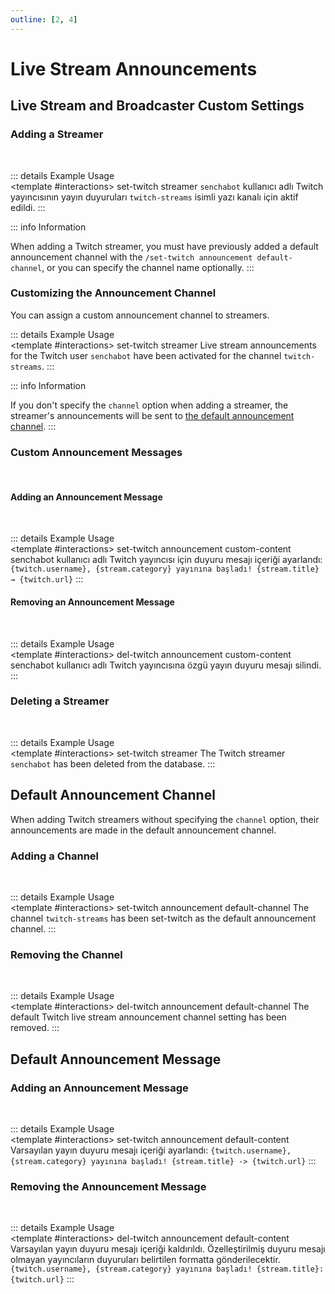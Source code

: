 ```yaml
---
outline: [2, 4]
---
```


# Live Stream Announcements <Badge type="warning" text="NEW"/>

## Live Stream and Broadcaster Custom Settings

### Adding a Streamer
<br>
<ApplicationCommands
    appCmd-icon="https://cdn.discordapp.com/avatars/1039550209274945587/026fae6fce576363a3ea9c6ebba467bb.webp"
    appCmd-name="set-twitch streamer"
    optionPillKey="twitch-username-or-url"
    optionPillValue="                 "
    >
</ApplicationCommands>

::: details Example Usage
<ApplicationCommands
    appCmd-icon="https://cdn.discordapp.com/avatars/1039550209274945587/026fae6fce576363a3ea9c6ebba467bb.webp"
    appCmd-name="set-twitch streamer"
    optionPillKey="twitch-username-or-url"
    optionPillValue="senchabot"
    >
</ApplicationCommands>
<br>
<DiscordMessages>
    <DiscordMessage profile="bot" role-color="#1fab89">
        <template #interactions>
            <DiscordInteraction :ephemeral="true"  profile="user" :command="true">set-twitch streamer
            </DiscordInteraction>
        </template>
        <DiscordMarkdown>
        `senchabot` kullanıcı adlı Twitch yayıncısının yayın duyuruları `twitch-streams` isimli yazı kanalı için aktif edildi.
        </DiscordMarkdown>
    </DiscordMessage>
</DiscordMessages>
:::

::: info Information

When adding a Twitch streamer, you must have previously added a default announcement channel with the `/set-twitch announcement default-channel`, or you can specify the channel name optionally.
:::

### Customizing the Announcement Channel

You can assign a custom announcement channel to streamers.
<ApplicationCommands
    appCmd-icon="https://cdn.discordapp.com/avatars/1039550209274945587/026fae6fce576363a3ea9c6ebba467bb.webp"
    appCmd-name="set-twitch streamer"
    optionPillKey="twitch-username-or-url"
    optionPillValue="                 "
    optionPillKey2="channel"
    optionPillValue2="                "
    >
</ApplicationCommands>

::: details Example Usage
<ApplicationCommands
    appCmd-icon="https://cdn.discordapp.com/avatars/1039550209274945587/026fae6fce576363a3ea9c6ebba467bb.webp"
    appCmd-name="set-twitch streamer"
    optionPillKey="twitch-username-or-url"
    optionPillValue="senchabot"
    optionPillKey2="channel"
    optionPillValue2="twitch-streams"
    >
</ApplicationCommands>
<br>
<DiscordMessages>
    <DiscordMessage profile="bot" role-color="#1fab89">
        <template #interactions>
            <DiscordInteraction :ephemeral="true"  profile="user" :command="true">set-twitch streamer
            </DiscordInteraction>
        </template>
        <DiscordMarkdown>
        Live stream announcements for the Twitch user `senchabot` have been activated for the channel `twitch-streams`.
        </DiscordMarkdown>
    </DiscordMessage>
</DiscordMessages>
:::

::: info Information

If you don't specify the `channel` option when adding a streamer, the streamer's announcements will be sent to [the default announcement channel](#default-announcement-channel).
:::

### Custom Announcement Messages

<br/>

#### Adding an Announcement Message

<br>
<ApplicationCommands
    appCmd-icon="https://cdn.discordapp.com/avatars/1039550209274945587/026fae6fce576363a3ea9c6ebba467bb.webp"
    appCmd-name="set-twitch announcement custom-content"
    optionPillKey="twitch-username-or-url"
    optionPillValue="            "
    optionPillKey2="announcement-content"
    optionPillValue2="            "
    >
</ApplicationCommands>

::: details Example Usage
<ApplicationCommands
    appCmd-icon="https://cdn.discordapp.com/avatars/1039550209274945587/026fae6fce576363a3ea9c6ebba467bb.webp"
    appCmd-name="set-twitch announcement custom-content"
    optionPillKey="twitch-username-or-url"
    optionPillValue="senchabot"
    optionPillKey2="announcement-content"
    optionPillValue2="{twitch.username}, {stream.category} yayınına başladı! {stream.title} → {twitch.url}"
    >
</ApplicationCommands>
<br>
<DiscordMessages>
    <DiscordMessage profile="bot" role-color="#1fab89">
        <template #interactions>
            <DiscordInteraction :ephemeral="true"  profile="user" :command="true">set-twitch announcement custom-content
            </DiscordInteraction>
        </template>
        <DiscordMarkdown>
            senchabot kullanıcı adlı Twitch yayıncısı için duyuru mesajı içeriği ayarlandı: `{twitch.username}, {stream.category} yayınına başladı! {stream.title} → {twitch.url}`
        </DiscordMarkdown>
    </DiscordMessage>
</DiscordMessages>
:::

#### Removing an Announcement Message

<br>
<ApplicationCommands
    appCmd-icon="https://cdn.discordapp.com/avatars/1039550209274945587/026fae6fce576363a3ea9c6ebba467bb.webp"
    appCmd-name="del-twitch announcement custom-content"
    optionPillKey="twitch-username-or-url"
    optionPillValue="                 "
    >
</ApplicationCommands>

::: details Example Usage
<ApplicationCommands
    appCmd-icon="https://cdn.discordapp.com/avatars/1039550209274945587/026fae6fce576363a3ea9c6ebba467bb.webp"
    appCmd-name="del-twitch announcement custom-content"
    optionPillKey="twitch-username-or-url"
    optionPillValue="senchabot"
    >
</ApplicationCommands>
<br>
<DiscordMessages>
    <DiscordMessage profile="bot" role-color="#1fab89">
        <template #interactions>
            <DiscordInteraction :ephemeral="true"  profile="user" :command="true">del-twitch announcement custom-content
            </DiscordInteraction>
        </template>
        <DiscordMarkdown>
            senchabot kullanıcı adlı Twitch yayıncısına özgü yayın duyuru mesajı silindi.
        </DiscordMarkdown>
    </DiscordMessage>
</DiscordMessages>
:::

### Deleting a Streamer

<br>
<ApplicationCommands
    appCmd-icon="https://cdn.discordapp.com/avatars/1039550209274945587/026fae6fce576363a3ea9c6ebba467bb.webp"
    appCmd-name="del-twitch streamer"
    optionPillKey="twitch-username-or-url"
    optionPillValue="                 "
    >
</ApplicationCommands>

::: details Example Usage
<ApplicationCommands
    appCmd-icon="https://cdn.discordapp.com/avatars/1039550209274945587/026fae6fce576363a3ea9c6ebba467bb.webp"
    appCmd-name="del-twitch streamer"
    optionPillKey="twitch-username-or-url"
    optionPillValue="senchabot"
    >
</ApplicationCommands>
<br>
<DiscordMessages>
    <DiscordMessage profile="bot" role-color="#1fab89">
        <template #interactions>
            <DiscordInteraction :ephemeral="true"  profile="user" :command="true">set-twitch streamer
            </DiscordInteraction>
        </template>
        <DiscordMarkdown>
            The Twitch streamer `senchabot` has been deleted from the database.
        </DiscordMarkdown>
    </DiscordMessage>
</DiscordMessages>
:::

## Default Announcement Channel

When adding Twitch streamers without specifying the `channel` option, their announcements are made in the default announcement channel.

### Adding a Channel
<br>
<ApplicationCommands
    appCmd-icon="https://cdn.discordapp.com/avatars/1039550209274945587/026fae6fce576363a3ea9c6ebba467bb.webp"
    appCmd-name="set-twitch announcement default-channel"
    optionPillKey="channel"
    optionPillValue="                 "
    >
</ApplicationCommands>

::: details Example Usage
<ApplicationCommands
    appCmd-icon="https://cdn.discordapp.com/avatars/1039550209274945587/026fae6fce576363a3ea9c6ebba467bb.webp"
    appCmd-name="set-twitch announcement default-channel"
    optionPillKey="channel"
    optionPillValue="twitch-streams"
    >
</ApplicationCommands>
<br>
<DiscordMessages>
    <DiscordMessage profile="bot" role-color="#1fab89">
        <template #interactions>
            <DiscordInteraction :ephemeral="true"  profile="user" :command="true">set-twitch announcement default-channel
            </DiscordInteraction>
        </template>
        <DiscordMarkdown>
            The channel `twitch-streams` has been set-twitch as the default announcement channel.
        </DiscordMarkdown>
    </DiscordMessage>
</DiscordMessages>
:::

### Removing the Channel
<br>
<ApplicationCommands
    appCmd-icon="https://cdn.discordapp.com/avatars/1039550209274945587/026fae6fce576363a3ea9c6ebba467bb.webp"
    appCmd-name="del-twitch announcement default-channel"
    >
</ApplicationCommands>

::: details Example Usage
<ApplicationCommands
    appCmd-icon="https://cdn.discordapp.com/avatars/1039550209274945587/026fae6fce576363a3ea9c6ebba467bb.webp"
    appCmd-name="del-twitch announcement default-channel"
    >
</ApplicationCommands>
<br>
<DiscordMessages>
    <DiscordMessage profile="bot" role-color="#1fab89">
        <template #interactions>
            <DiscordInteraction :ephemeral="true"  profile="user" :command="true">del-twitch announcement default-channel
            </DiscordInteraction>
        </template>
        <DiscordMarkdown>
            The default Twitch live stream announcement channel setting has been removed.
        </DiscordMarkdown>
    </DiscordMessage>
</DiscordMessages>
:::

## Default Announcement Message

### Adding an Announcement Message

<br>
<ApplicationCommands
    appCmd-icon="https://cdn.discordapp.com/avatars/1039550209274945587/026fae6fce576363a3ea9c6ebba467bb.webp"
    appCmd-name="set-twitch announcement default-content"
    optionPillKey="announcement-content"
    optionPillValue="                 "
    >
</ApplicationCommands>

::: details Example Usage
<ApplicationCommands
    appCmd-icon="https://cdn.discordapp.com/avatars/1039550209274945587/026fae6fce576363a3ea9c6ebba467bb.webp"
    appCmd-name="set-twitch announcement default-content"
    optionPillKey="announcement-content"
    optionPillValue="{twitch.username}, {stream.category} yayınına başladı! {stream.title} → {twitch.url}"
    >
</ApplicationCommands>
<br>
<DiscordMessages>
    <DiscordMessage profile="bot" role-color="#1fab89">
        <template #interactions>
            <DiscordInteraction :ephemeral="true"  profile="user" :command="true">set-twitch announcement default-content
            </DiscordInteraction>
        </template>
        <DiscordMarkdown>
            Varsayılan yayın duyuru mesajı içeriği ayarlandı: `{twitch.username}, {stream.category} yayınına başladı! {stream.title} -> {twitch.url}`
        </DiscordMarkdown>
    </DiscordMessage>
</DiscordMessages>
:::

### Removing the Announcement Message

<br>
<ApplicationCommands
    appCmd-icon="https://cdn.discordapp.com/avatars/1039550209274945587/026fae6fce576363a3ea9c6ebba467bb.webp"
    appCmd-name="del-twitch announcement default-content"
    >
</ApplicationCommands>

::: details Example Usage
<ApplicationCommands
    appCmd-icon="https://cdn.discordapp.com/avatars/1039550209274945587/026fae6fce576363a3ea9c6ebba467bb.webp"
    appCmd-name="del-twitch announcement default-content"
    >
</ApplicationCommands>
<br>
<DiscordMessages>
    <DiscordMessage profile="bot" role-color="#1fab89">
        <template #interactions>
            <DiscordInteraction :ephemeral="true"  profile="user" :command="true">del-twitch announcement default-content
            </DiscordInteraction>
        </template>
        <DiscordMarkdown>
            Varsayılan yayın duyuru mesajı içeriği kaldırıldı. Özelleştirilmiş duyuru mesajı olmayan yayıncıların duyuruları belirtilen formatta gönderilecektir. `{twitch.username}, {stream.category} yayınına başladı! {stream.title}: {twitch.url}`
        </DiscordMarkdown>
    </DiscordMessage>
</DiscordMessages>
:::
